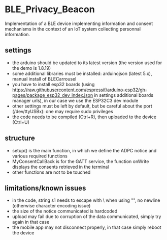 # BLE_Privacy_Beacon
Implementation of a BLE device implementing information and consent mechanisms in the context of an IoT system collecting personnal information.
## settings
- the arduino should be updated to its latest version (the version used for the demo is 1.8.19)
- some additional libraries must be installed: arduinojson (latest 5.x), manual install of BLECarrousel
- you have to install esp32 boards (using https://raw.githubusercontent.com/espressif/arduino-esp32/gh-pages/package_esp32_dev_index.json in settings additional boards manager urls), in our case we use the ESP32C3 dev module
- other settings must be left by default, but be careful about the port (/dev/ttyUSBx): one may require sudo privileges
- the code needs to be compiled (Ctrl+R), then uploaded to the device (Ctrl+U)
## structure
- setup() is the main function, in which we define the ADPC notice and various required functions
- MyConsentCallBack is for the GATT service, the function onWrite displays the consents retrieved in the terminal
- other functions are not to be touched
## limitations/known issues
- in the code, string s1 needs to escape with \ when using "", no newline (otherwise character encoding issue)
- the size of the notice communicated is hardcoded
- upload may fail due to corruption of the data communicated, simply try again in that case
- the mobile app may not disconnect properly, in that case simply reboot the device

